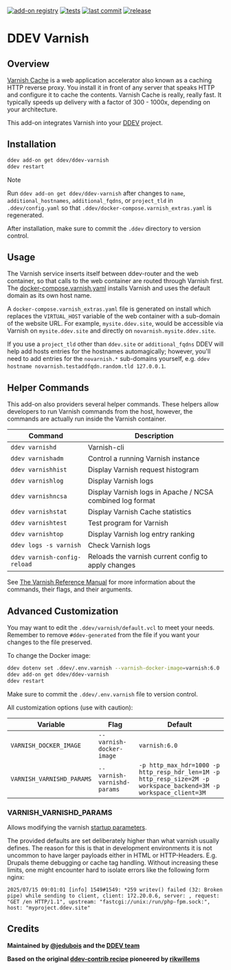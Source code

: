[![add-on registry](https://img.shields.io/badge/DDEV-Add--on_Registry-blue)](https://addons.ddev.com)
[![tests](https://github.com/ddev/ddev-varnish/actions/workflows/tests.yml/badge.svg?branch=main)](https://github.com/ddev/ddev-varnish/actions/workflows/tests.yml?query=branch%3Amain)
[![last commit](https://img.shields.io/github/last-commit/ddev/ddev-varnish)](https://github.com/ddev/ddev-varnish/commits)
[![release](https://img.shields.io/github/v/release/ddev/ddev-varnish)](https://github.com/ddev/ddev-varnish/releases/latest)

# DDEV Varnish

## Overview

[Varnish Cache](https://varnish-cache.org/) is a web application accelerator also known as a caching HTTP reverse proxy. You install it in front of any server that speaks HTTP and configure it to cache the contents. Varnish Cache is really, really fast. It typically speeds up delivery with a factor of 300 - 1000x, depending on your architecture.

This add-on integrates Varnish into your [DDEV](https://ddev.com/) project.

## Installation

```bash
ddev add-on get ddev/ddev-varnish
ddev restart
```

> [!NOTE]
> Run `ddev add-on get ddev/ddev-varnish` after changes to `name`, `additional_hostnames`, `additional_fqdns`, or `project_tld` in `.ddev/config.yaml` so that `.ddev/docker-compose.varnish_extras.yaml` is regenerated.

After installation, make sure to commit the `.ddev` directory to version control.

## Usage

The Varnish service inserts itself between ddev-router and the web container, so that calls to the web container are routed through Varnish first. The [docker-compose.varnish.yaml](docker-compose.varnish.yaml) installs Varnish and uses the default domain as its own host name.

A `docker-compose.varnish_extras.yaml` file is generated on install which replaces the `VIRTUAL_HOST` variable of the web container with a sub-domain of the website URL. For example, `mysite.ddev.site`, would be accessible via Varnish on `mysite.ddev.site` and directly on `novarnish.mysite.ddev.site`.

If you use a `project_tld` other than `ddev.site` or `additional_fqdns` DDEV will help add hosts entries for the hostnames automagically; however, you'll need to add entries for the `novarnish.*` sub-domains yourself, e.g. `ddev hostname novarnish.testaddfqdn.random.tld 127.0.0.1`.

## Helper Commands

This add-on also providers several helper commands. These helpers allow developers to run Varnish commands from the host, however, the commands are actually run inside the Varnish container.

| Command                      | Description                                               |
|------------------------------|-----------------------------------------------------------|
| `ddev varnishd`              | Varnish-cli                                               |
| `ddev varnishadm`            | Control a running Varnish instance                        |
| `ddev varnishhist`           | Display Varnish request histogram                         |
| `ddev varnishlog`            | Display Varnish logs                                      |
| `ddev varnishncsa`           | Display Varnish logs in Apache / NCSA combined log format |
| `ddev varnishstat`           | Display Varnish Cache statistics                          |
| `ddev varnishtest`           | Test program for Varnish                                  |
| `ddev varnishtop`            | Display Varnish log entry ranking                         |
| `ddev logs -s varnish`       | Check Varnish logs                                        |
| `ddev varnish-config-reload` | Reloads the varnish current config to apply changes       |

See [The Varnish Reference Manual](https://varnish-cache.org/docs/6.0/reference/index.html) for more information about the commands, their flags, and their arguments.

## Advanced Customization

You may want to edit the `.ddev/varnish/default.vcl` to meet your needs. Remember to remove `#ddev-generated` from the file if you want your changes to the file preserved.

To change the Docker image:

```bash
ddev dotenv set .ddev/.env.varnish --varnish-docker-image=varnish:6.0
ddev add-on get ddev/ddev-varnish
ddev restart
```

Make sure to commit the `.ddev/.env.varnish` file to version control.

All customization options (use with caution):

| Variable                  | Flag                        | Default                                                                                                            |
|---------------------------|-----------------------------|--------------------------------------------------------------------------------------------------------------------|
| `VARNISH_DOCKER_IMAGE`    | `--varnish-docker-image`    | `varnish:6.0`                                                                                                      |
| `VARNISH_VARNISHD_PARAMS` | `--varnish-varnishd-params` | `-p http_max_hdr=1000 -p http_resp_hdr_len=1M -p http_resp_size=2M -p workspace_backend=3M -p workspace_client=3M` |

### VARNISH_VARNISHD_PARAMS

Allows modifying the varnish [startup parameters](https://varnish-cache.org/docs/6.0/reference/varnishd.html).

The provided defaults are set deliberately higher than what varnish usually defines.
The reason for this is that in development environments it is not uncommon to
have larger payloads either in HTML or HTTP-Headers. E.g. Drupals theme debugging
or cache tag handling.
Without increasing these limits, one might encounter hard to isolate errors like the following form nginx:
```
2025/07/15 09:01:01 [info] 1549#1549: *259 writev() failed (32: Broken pipe) while sending to client, client: 172.20.0.6, server: , request: "GET /en HTTP/1.1", upstream: "fastcgi://unix:/run/php-fpm.sock:", host: "myproject.ddev.site"
```

## Credits

**Maintained by [@jedubois](https://github.com/jedubois) and the [DDEV team](https://ddev.com/support-ddev/)**

**Based on the original [ddev-contrib recipe](https://github.com/ddev/ddev-contrib/tree/master/docker-compose-services/varnish) pioneered by [rikwillems](https://github.com/rikwillems)**
